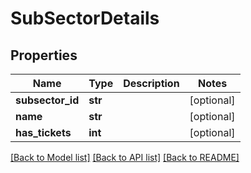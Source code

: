 # SubSectorDetails

## Properties
Name | Type | Description | Notes
------------ | ------------- | ------------- | -------------
**subsector_id** | **str** |  | [optional] 
**name** | **str** |  | [optional] 
**has_tickets** | **int** |  | [optional] 

[[Back to Model list]](../README.md#documentation-for-models) [[Back to API list]](../README.md#documentation-for-api-endpoints) [[Back to README]](../README.md)



